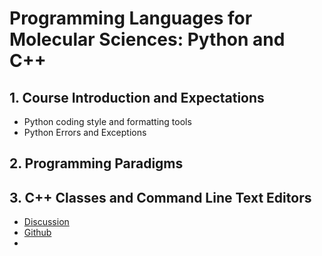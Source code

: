 # Programming Languages for Molecular Sciences: Python and C++

## 1. Course Introduction and Expectations

* Python coding style and formatting tools
* Python Errors and Exceptions

## 2. Programming Paradigms

## 3. C++ Classes and Command Line Text Editors

* [Discussion](https://docs.google.com/presentation/d/1ODoZYwdwQgKWgQlktv13vmuk2J0ptQOofgTtoAFZjPI/edit?usp=sharing)
* [Github](https://github.com/lizzie-gilson1/discussion-1.git)
* 
